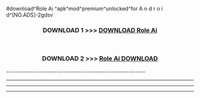 #download^Role Ai ^apk^mod^premium^unlocked^for A n d r o i d^[NO.ADS]-2gdsv



<div align="center">

<h3>DOWNLOAD 1 >>> <a href="https://runaway1.web.app/?sq=Role Ai ">DOWNLOAD Role Ai </a></h3><br>

<h3>DOWNLOAD 2 >>> <a href="https://runaway1.web.app/?sq=Role Ai ">Role Ai  DOWNLOAD </a></h3>

</div>
----------------------------------------------------------

----------------------------------------------------------

----------------------------------------------------------

----------------------------------------------------------



